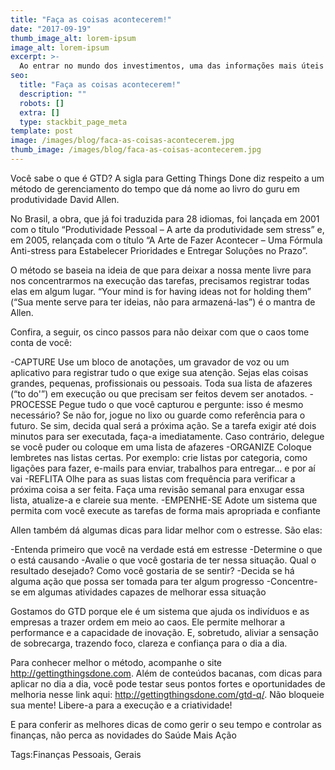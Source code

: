 ```yaml
---
title: "Faça as coisas acontecerem!"
date: "2017-09-19"
thumb_image_alt: lorem-ipsum
image_alt: lorem-ipsum
excerpt: >-
  Ao entrar no mundo dos investimentos, uma das informações mais úteis para começar a aplicar é saber o seu perfil. Isto porque esse dado funciona como uma espécie de norte para entender sua tolerância a riscos e também quais são as melhores aplicações para os seus objetivos.
seo:
  title: "Faça as coisas acontecerem!"
  description: ""
  robots: []
  extra: []
  type: stackbit_page_meta
template: post
image: /images/blog/faca-as-coisas-acontecerem.jpg
thumb_image: /images/blog/faca-as-coisas-acontecerem.jpg
---
```


Você sabe o que é GTD? A sigla para Getting Things Done diz respeito a um método de gerenciamento do tempo que dá nome ao livro do guru em produtividade David Allen.

No Brasil, a obra, que já foi traduzida para 28 idiomas, foi lançada em 2001 com o título “Produtividade Pessoal – A arte da produtividade sem stress” e, em 2005, relançada com o título “A Arte de Fazer Acontecer – Uma Fórmula Anti-stress para Estabelecer Prioridades e Entregar Soluções no Prazo”.

O método se baseia na ideia de que para deixar a nossa mente livre para nos concentrarmos na execução das tarefas, precisamos registrar todas elas em algum lugar. “Your mind is for having ideas not for holding them” (“Sua mente serve para ter ideias, não para armazená-las”) é o mantra de Allen.

Confira, a seguir, os cinco passos para não deixar com que o caos tome conta de você:

-CAPTURE
Use um bloco de anotações, um gravador de voz ou um aplicativo para registrar tudo o que exige sua atenção. Sejas elas coisas grandes, pequenas, profissionais ou pessoais. Toda sua lista de afazeres (“to do'”) em execução ou que precisam ser feitos devem ser anotados.
-PROCESSE
Pegue tudo o que você capturou e pergunte: isso é mesmo necessário? Se não for, jogue no lixo ou guarde como referência para o futuro. Se sim, decida qual será a próxima ação. Se a tarefa exigir até dois minutos para ser executada, faça-a imediatamente. Caso contrário, delegue se você puder ou coloque em uma lista de afazeres
-ORGANIZE
Coloque lembretes nas listas certas. Por exemplo: crie listas por categoria, como ligações para fazer, e-mails para enviar, trabalhos para entregar… e por aí vai
-REFLITA
Olhe para as suas listas com frequência para verificar a próxima coisa a ser feita. Faça uma revisão semanal para enxugar essa lista, atualize-a e clareie sua mente.
-EMPENHE-SE
Adote um sistema que permita com você execute as tarefas de forma mais apropriada e confiante

Allen também dá algumas dicas para lidar melhor com o estresse. São elas:

-Entenda primeiro que você na verdade está em estresse
-Determine o que o está causando
-Avalie o que você gostaria de ter nessa situação. Qual o resultado desejado? Como você gostaria de se sentir?
-Decida se há alguma ação que possa ser tomada para ter algum progresso
-Concentre-se em algumas atividades capazes de melhorar essa situação

Gostamos do GTD porque ele é um sistema que ajuda os indivíduos e as empresas a trazer ordem em meio ao caos. Ele permite melhorar a performance e a capacidade de inovação. E, sobretudo, aliviar a sensação de sobrecarga, trazendo foco, clareza e confiança para o dia a dia.

Para conhecer melhor o método, acompanhe o site http://gettingthingsdone.com. Além de conteúdos bacanas, com dicas para aplicar no dia a dia, você pode testar seus pontos fortes e oportunidades de melhoria nesse link aqui: http://gettingthingsdone.com/gtd-q/. Não bloqueie sua mente! Libere-a para a execução e a criatividade!

E para conferir as melhores dicas de como gerir o seu tempo e controlar as finanças, não perca as novidades do Saúde Mais Ação

Tags:Finanças Pessoais, Gerais
